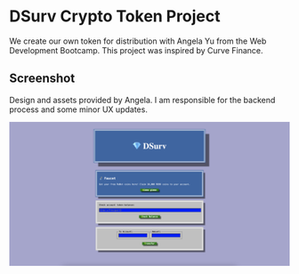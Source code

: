 # DSurv Crypto Token Project

We create our own token for distribution with Angela Yu from the Web Development Bootcamp. This project was inspired by Curve Finance.


## Screenshot

Design and assets provided by Angela. I am responsible for the backend process and some minor UX updates.

![DSurv homepage view](./dsurv.png)
